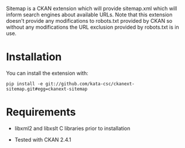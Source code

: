 Sitemap is a CKAN extension which will provide sitemap.xml which will inform search engines about available
URLs. Note that this extension doesn't provide any modifications to robots.txt provided by CKAN so without any
modifications the URL exclusion provided by robots.txt is in use.

Installation
============

You can install the extension with:

`pip install -e git://github.com/kata-csc/ckanext-sitemap.git#egg=ckanext-sitemap`

Requirements
============

* libxml2 and libxslt C libraries prior to installation

* Tested with CKAN 2.4.1
